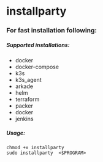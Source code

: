 # installparty
### For fast installation following:

##### Supported installations:
- docker
- docker-compose
- k3s
- k3s_agent
- arkade
- helm
- terraform
- packer
- docker
- jenkins

##### Usage: 
    chmod +x installparty
    sudo installparty  <$PROGRAM>
